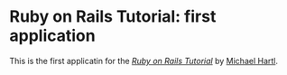 # Ruby on Rails Tutorial: first application

This is the first applicatin for the
[*Ruby on Rails Tutorial*](http://railstutorial.org/)
by [Michael Hartl](http://michaelhartl.com).